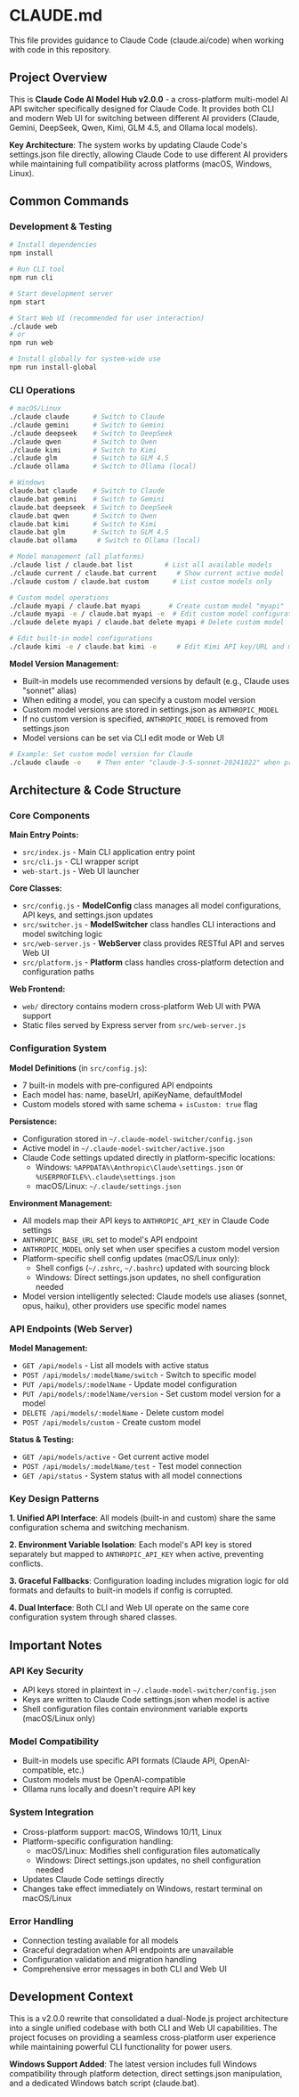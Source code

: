 # CLAUDE.md

This file provides guidance to Claude Code (claude.ai/code) when working with code in this repository.

## Project Overview

This is **Claude Code AI Model Hub v2.0.0** - a cross-platform multi-model AI API switcher specifically designed for Claude Code. It provides both CLI and modern Web UI for switching between different AI providers (Claude, Gemini, DeepSeek, Qwen, Kimi, GLM 4.5, and Ollama local models).

**Key Architecture**: The system works by updating Claude Code's settings.json file directly, allowing Claude Code to use different AI providers while maintaining full compatibility across platforms (macOS, Windows, Linux).

## Common Commands

### Development & Testing
```bash
# Install dependencies
npm install

# Run CLI tool
npm run cli

# Start development server
npm start

# Start Web UI (recommended for user interaction)
./claude web
# or
npm run web

# Install globally for system-wide use
npm run install-global
```

### CLI Operations
```bash
# macOS/Linux
./claude claude      # Switch to Claude
./claude gemini      # Switch to Gemini
./claude deepseek    # Switch to DeepSeek
./claude qwen        # Switch to Qwen
./claude kimi        # Switch to Kimi
./claude glm         # Switch to GLM 4.5
./claude ollama      # Switch to Ollama (local)

# Windows
claude.bat claude    # Switch to Claude
claude.bat gemini    # Switch to Gemini
claude.bat deepseek  # Switch to DeepSeek
claude.bat qwen      # Switch to Qwen
claude.bat kimi      # Switch to Kimi
claude.bat glm       # Switch to GLM 4.5
claude.bat ollama     # Switch to Ollama (local)

# Model management (all platforms)
./claude list / claude.bat list        # List all available models
./claude current / claude.bat current     # Show current active model
./claude custom / claude.bat custom      # List custom models only

# Custom model operations
./claude myapi / claude.bat myapi       # Create custom model "myapi"
./claude myapi -e / claude.bat myapi -e  # Edit custom model configuration
./claude delete myapi / claude.bat delete myapi # Delete custom model

# Edit built-in model configurations
./claude kimi -e / claude.bat kimi -e     # Edit Kimi API key/URL and model version
```

**Model Version Management:**
- Built-in models use recommended versions by default (e.g., Claude uses "sonnet" alias)
- When editing a model, you can specify a custom model version
- Custom model versions are stored in settings.json as `ANTHROPIC_MODEL`
- If no custom version is specified, `ANTHROPIC_MODEL` is removed from settings.json
- Model versions can be set via CLI edit mode or Web UI

```bash
# Example: Set custom model version for Claude
./claude claude -e    # Then enter "claude-3-5-sonnet-20241022" when prompted
```

## Architecture & Code Structure

### Core Components

**Main Entry Points:**
- `src/index.js` - Main CLI application entry point
- `src/cli.js` - CLI wrapper script
- `web-start.js` - Web UI launcher

**Core Classes:**
- `src/config.js` - **ModelConfig** class manages all model configurations, API keys, and settings.json updates
- `src/switcher.js` - **ModelSwitcher** class handles CLI interactions and model switching logic
- `src/web-server.js` - **WebServer** class provides RESTful API and serves Web UI
- `src/platform.js` - **Platform** class handles cross-platform detection and configuration paths

**Web Frontend:**
- `web/` directory contains modern cross-platform Web UI with PWA support
- Static files served by Express server from `src/web-server.js`

### Configuration System

**Model Definitions** (in `src/config.js`):
- 7 built-in models with pre-configured API endpoints
- Each model has: name, baseUrl, apiKeyName, defaultModel
- Custom models stored with same schema + `isCustom: true` flag

**Persistence:**
- Configuration stored in `~/.claude-model-switcher/config.json`
- Active model in `~/.claude-model-switcher/active.json`
- Claude Code settings updated directly in platform-specific locations:
  - Windows: `%APPDATA%\Anthropic\Claude\settings.json` or `%USERPROFILE%\.claude\settings.json`
  - macOS/Linux: `~/.claude/settings.json`

**Environment Management:**
- All models map their API keys to `ANTHROPIC_API_KEY` in Claude Code settings
- `ANTHROPIC_BASE_URL` set to model's API endpoint
- `ANTHROPIC_MODEL` only set when user specifies a custom model version
- Platform-specific shell config updates (macOS/Linux only):
  - Shell configs (`~/.zshrc`, `~/.bashrc`) updated with sourcing block
  - Windows: Direct settings.json updates, no shell configuration needed
- Model version intelligently selected: Claude models use aliases (sonnet, opus, haiku), other providers use specific model names

### API Endpoints (Web Server)

**Model Management:**
- `GET /api/models` - List all models with active status
- `POST /api/models/:modelName/switch` - Switch to specific model
- `PUT /api/models/:modelName` - Update model configuration
- `PUT /api/models/:modelName/version` - Set custom model version for a model
- `DELETE /api/models/:modelName` - Delete custom model
- `POST /api/models/custom` - Create custom model

**Status & Testing:**
- `GET /api/models/active` - Get current active model
- `POST /api/models/:modelName/test` - Test model connection
- `GET /api/status` - System status with all model connections

### Key Design Patterns

**1. Unified API Interface**: All models (built-in and custom) share the same configuration schema and switching mechanism.

**2. Environment Variable Isolation**: Each model's API key is stored separately but mapped to `ANTHROPIC_API_KEY` when active, preventing conflicts.

**3. Graceful Fallbacks**: Configuration loading includes migration logic for old formats and defaults to built-in models if config is corrupted.

**4. Dual Interface**: Both CLI and Web UI operate on the same core configuration system through shared classes.

## Important Notes

### API Key Security
- API keys stored in plaintext in `~/.claude-model-switcher/config.json`
- Keys are written to Claude Code settings.json when model is active
- Shell configuration files contain environment variable exports (macOS/Linux only)

### Model Compatibility
- Built-in models use specific API formats (Claude API, OpenAI-compatible, etc.)
- Custom models must be OpenAI-compatible
- Ollama runs locally and doesn't require API key

### System Integration
- Cross-platform support: macOS, Windows 10/11, Linux
- Platform-specific configuration handling:
  - macOS/Linux: Modifies shell configuration files automatically
  - Windows: Direct settings.json updates, no shell configuration needed
- Updates Claude Code settings directly
- Changes take effect immediately on Windows, restart terminal on macOS/Linux

### Error Handling
- Connection testing available for all models
- Graceful degradation when API endpoints are unavailable
- Configuration validation and migration handling
- Comprehensive error messages in both CLI and Web UI

## Development Context

This is a v2.0.0 rewrite that consolidated a dual-Node.js project architecture into a single unified codebase with both CLI and Web UI capabilities. The project focuses on providing a seamless cross-platform user experience while maintaining powerful CLI functionality for power users.

**Windows Support Added**: The latest version includes full Windows compatibility through platform detection, direct settings.json manipulation, and a dedicated Windows batch script (claude.bat).